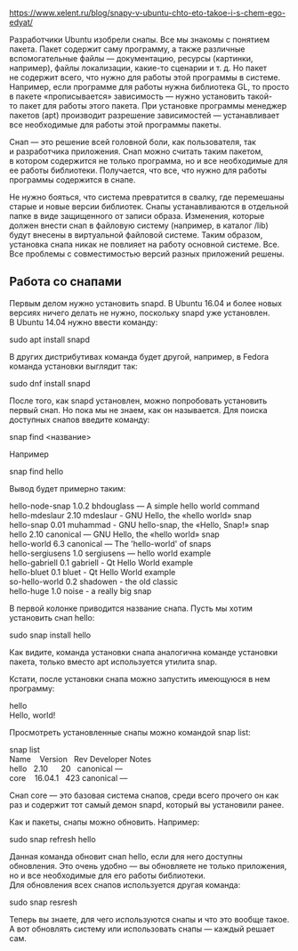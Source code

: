 https://www.xelent.ru/blog/snapy-v-ubuntu-chto-eto-takoe-i-s-chem-ego-edyat/

Разработчики Ubuntu изобрели снапы. Все мы знакомы с понятием пакета. Пакет содержит саму программу, а также различные вспомогательные файлы — документацию, ресурсы (картинки, например), файлы локализации, какие-то сценарии и т. д. Но пакет не содержит всего, что нужно для работы этой программы в системе. Например, если программе для работы нужна библиотека GL, то просто в пакете «прописывается» зависимость — нужно установить такой-то пакет для работы этого пакета. При установке программы менеджер пакетов (apt) производит разрешение зависимостей — устанавливает все необходимые для работы этой программы пакеты.

Снап — это решение всей головной боли, как пользователя, так и разработчика приложения. Снап можно считать таким пакетом, в котором содержится не только программа, но и все необходимые для ее работы библиотеки. Получается, что все, что нужно для работы программы содержится в снапе.

Не нужно бояться, что система превратится в свалку, где перемешаны старые и новые версии библиотек. Снапы устанавливаются в отдельной папке в виде защищенного от записи образа. Изменения, которые должен внести снап в файловую систему (например, в каталог /lib) будут внесены в виртуальной файловой системе. Таким образом, установка снапа никак не повлияет на работу основной системе. Все. Все проблемы с совместимостью версий разных приложений решены.

## Работа со снапами

Первым делом нужно установить snapd. В Ubuntu 16.04 и более новых версиях ничего делать не нужно, поскольку snapd уже установлен. В Ubuntu 14.04 нужно ввести команду:

sudo apt install snapd

В других дистрибутивах команда будет другой, например, в Fedora команда установки выглядит так:

sudo dnf install snapd

После того, как snapd установлен, можно попробовать установить первый снап. Но пока мы не знаем, как он называется. Для поиска доступных снапов введите команду:

snap find <название>

Например

snap find hello

Вывод будет примерно таким:

hello-node-snap 1.0.2 bhdouglass — A simple hello world command  
hello-mdeslaur 2.10 mdeslaur - GNU Hello, the «hello world» snap  
hello-snap 0.01 muhammad - GNU hello-snap, the «Hello, Snap!» snap  
hello 2.10 canonical — GNU Hello, the «hello world» snap  
hello-world 6.3 canonical — The 'hello-world' of snaps  
hello-sergiusens 1.0 sergiusens — hello world example  
hello-gabriell 0.1 gabriell - Qt Hello World example  
hello-bluet 0.1 bluet - Qt Hello World example  
so-hello-world 0.2 shadowen - the old classic  
hello-huge 1.0 noise - a really big snap

В первой колонке приводится название снапа. Пусть мы хотим установить снап hello:

sudo snap install hello

Как видите, команда установки снапа аналогична команде установки пакета, только вместо apt используется утилита snap.

Кстати, после установки снапа можно запустить имеющуюся в нем программу:

hello  
Hello, world!

Просмотреть установленные снапы можно командой snap list:

snap list  
Name    Version   Rev Developer Notes  
hello   2.10      20   canonical —  
core    16.04.1   423 canonical —

Снап core — это базовая система снапов, среди всего прочего он как раз и содержит тот самый демон snapd, который вы установили ранее.

Как и пакеты, снапы можно обновить. Например:

sudo snap refresh hello

Данная команда обновит снап hello, если для него доступны обновления. Это очень удобно — вы обновляете не только приложения, но и все необходимые для его работы библиотеки.  
Для обновления всех снапов используется другая команда:

sudo snap resresh

Теперь вы знаете, для чего используются снапы и что это вообще такое. А вот обновлять систему или использовать снапы — каждый решает сам.